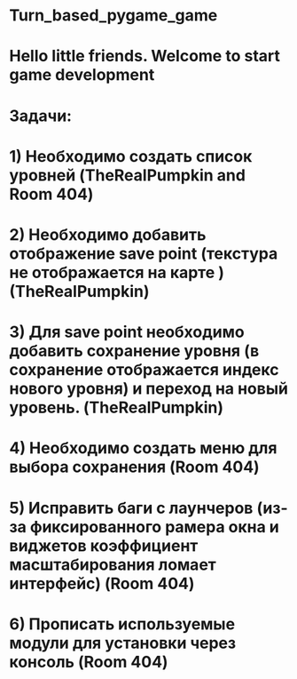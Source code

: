 # Turn_based_pygame_game
# Hello little friends. Welcome to start game development
# Задачи:
#   1) Необходимо создать список уровней (TheRealPumpkin and Room 404)
#   2) Необходимо добавить отображение save point (текстура не отображается на карте ) (TheRealPumpkin)
#   3) Для save point необходимо добавить сохранение уровня (в сохранение отображается индекс нового уровня) и переход на новый уровень. (TheRealPumpkin)
#   4) Необходимо создать меню для выбора сохранения (Room 404)
#   5) Исправить баги с лаунчеров (из-за фиксированного рамера окна и виджетов коэффициент масштабирования ломает интерфейс) (Room 404)
#   6) Прописать используемые модули для установки через консоль (Room 404)